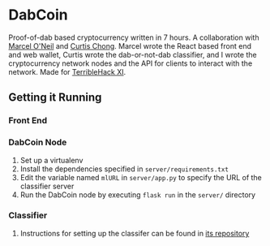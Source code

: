 # DabCoin

Proof-of-dab based cryptocurrency written in 7 hours. A collaboration with [Marcel O'Neil](https://github.com/marceloneil) and [Curtis Chong](https://github.com/curtischong). Marcel wrote the React based front end and web wallet, Curtis wrote the dab-or-not-dab classifier, and I wrote the cryptocurrency network nodes and the API for clients to interact with the network. Made for [TerribleHack XI](terriblehack.website). 

## Getting it Running
### Front End
### DabCoin Node
1. Set up a virtualenv
2. Install the dependencies specified in `server/requirements.txt`
3. Edit the variable named `mlURL` in `server/app.py` to specify the URL of the classifier server
4. Run the DabCoin node by executing `flask run` in the `server/` directory
### Classifier
1. Instructions for setting up the classifer can be found in [its repository](https://github.com/curtischong/dab_database)
